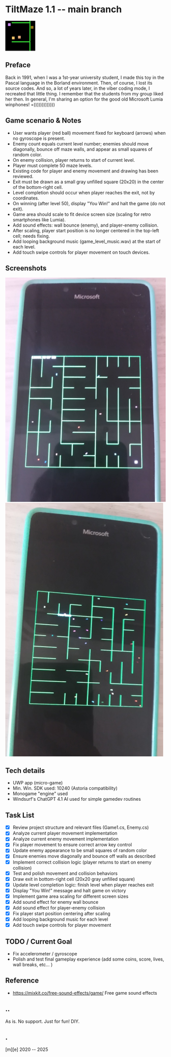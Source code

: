# TiltMaze 1.1 -- main branch

![Logo](Images/logo.png)

## Preface
Back in 1991, when I was a 1st-year university student, I made this toy in the Pascal language in the Borland environment. Then, of course, I lost its source codes. And so, a lot of years later, in the viber coding mode, I recreated that little thing. I remember that the students from my group liked her then. In general, I'm sharing an option for the good old Microsoft Lumia winphones! =)))))))))))))

## Game scenario & Notes
- User wants player (red ball) movement fixed for keyboard (arrows) when no gyroscope is present.
- Enemy count equals current level number; enemies should move diagonally, bounce off maze walls, and appear as small squares of random color.
- On enemy collision, player returns to start of current level.
- Player must complete 50 maze levels.
- Existing code for player and enemy movement and drawing has been reviewed.
- Exit must be drawn as a small gray unfilled square (20x20) in the center of the bottom-right cell.
- Level completion should occur when player reaches the exit, not by coordinates.
- On winning (after level 50), display "You Win!" and halt the game (do not exit).
- Game area should scale to fit device screen size (scaling for retro smartphones like Lumia).
- Add sound effects: wall bounce (enemy), and player-enemy collision.
- After scaling, player start position is no longer centered in the top-left cell; needs fixing.
- Add looping background music (game_level_music.wav) at the start of each level.
- Add touch swipe controls for player movement on touch devices.

## Screenshots
![Game Play](Images/sshot01.png)
![You Win](Images/sshot02.png)

## Tech details
- UWP app (micro-game)
- Min. Win. SDK used: 10240 (Astoria compatibility)
- Monogame "engine" used
- Windsurf's ChatGPT 4.1 AI used for simple gamedev routines

## Task List
- [x] Review project structure and relevant files (Game1.cs, Enemy.cs)
- [x] Analyze current player movement implementation
- [x] Analyze current enemy movement implementation
- [x] Fix player movement to ensure correct arrow key control
- [x] Update enemy appearance to be small squares of random color
- [x] Ensure enemies move diagonally and bounce off walls as described
- [x] Implement correct collision logic (player returns to start on enemy collision)
- [x] Test and polish movement and collision behaviors
- [x] Draw exit in bottom-right cell (20x20 gray unfilled square)
- [x] Update level completion logic: finish level when player reaches exit
- [x] Display "You Win!" message and halt game on victory
- [x] Implement game area scaling for different screen sizes
- [x] Add sound effect for enemy wall bounce
- [x] Add sound effect for player-enemy collision
- [x] Fix player start position centering after scaling
- [x] Add looping background music for each level
- [x] Add touch swipe controls for player movement

## TODO / Current Goal
- Fix accelerometer / gyroscope
- Polish and test final gameplay experience (add some coins, score, lives, wall breaks, etc... )
## Reference
- https://mixkit.co/free-sound-effects/game/ Free game sound effects

## ..
As is. No support. Just for fun! DIY.

## .
[m][e] 2020 -- 2025